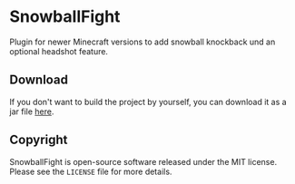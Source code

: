 # SnowballFight
Plugin for newer Minecraft versions to add snowball knockback und an optional headshot feature.

## Download
If you don't want to build the project by yourself, you can download it as a jar file [here](http://code.luguhe.net/projects/snowball-fight/downloads/ "SnowballFight Download").

## Copyright
SnowballFight is open-source software released under the MIT license. Please see the `LICENSE` file for more details.